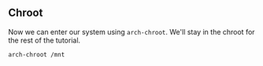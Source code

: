 ## Chroot
Now we can enter our system using `arch-chroot`. We'll stay in the chroot for the rest of the tutorial.
```sh
arch-chroot /mnt
```